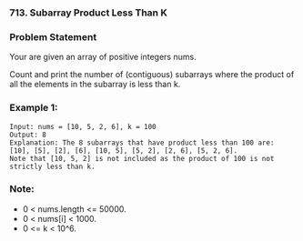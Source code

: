 ### 713. Subarray Product Less Than K


### Problem Statement
Your are given an array of positive integers nums.

Count and print the number of (contiguous) subarrays where the product of all the elements in the subarray is less than k.

### Example 1:
```
Input: nums = [10, 5, 2, 6], k = 100
Output: 8
Explanation: The 8 subarrays that have product less than 100 are: [10], [5], [2], [6], [10, 5], [5, 2], [2, 6], [5, 2, 6].
Note that [10, 5, 2] is not included as the product of 100 is not strictly less than k.
```

### Note:

* 0 < nums.length <= 50000.
* 0 < nums[i] < 1000.
* 0 <= k < 10^6.